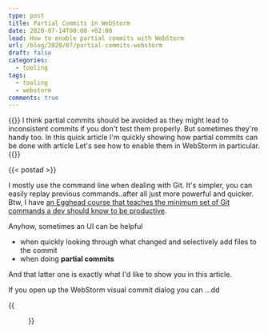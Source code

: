 ```yaml
---
type: post
title: Partial Commits in WebStorm
date: 2020-07-14T00:00 +02:00
lead: How to enable partial commits with WebStorm
url: /blog/2020/07/partial-commits-webstorm
draft: false
categories:
  - tooling
tags:
  - tooling
  - webstorm
comments: true
---
```

{{<intro>}}
  I think partial commits should be avoided as they might lead to inconsistent commits if you don't test them properly. But sometimes they're handy too. In this quick article I'm quickly showing how partial commits can be done with article Let's see how to enable them in WebStorm in particular. 
{{</intro>}}

<!--more-->

{{< postad >}}

I mostly use the command line when dealing with Git. It's simpler, you can easily replay previous commands..after all just more powerful and quicker. Btw, I have [an Egghead course that teaches the minimum set of Git commands a dev should know to be productive](https://egghead.io/courses/productive-git-for-developers).

Anyhow, sometimes an UI can be helpful

- when quickly looking through what changed and selectively add files to the commit
- when doing **partial commits**

And that latter one is exactly what I'd like to show you in this article.

If you open up the WebStorm visual commit dialog you can ...dd

{{<figure url="/blog/assets/img/webstorm-git-no-partialcommit.png" size="full">}}

